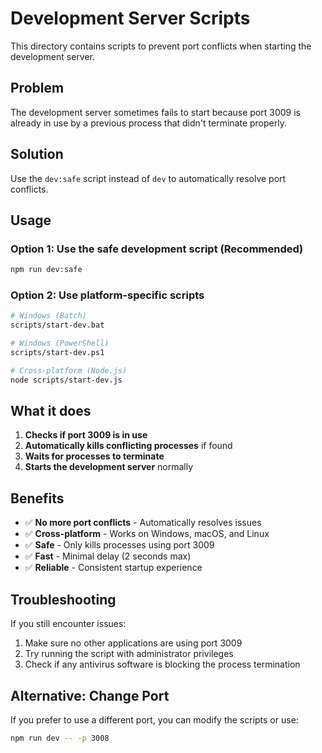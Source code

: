 # Development Server Scripts

This directory contains scripts to prevent port conflicts when starting the development server.

## Problem
The development server sometimes fails to start because port 3009 is already in use by a previous process that didn't terminate properly.

## Solution
Use the `dev:safe` script instead of `dev` to automatically resolve port conflicts.

## Usage

### Option 1: Use the safe development script (Recommended)
```bash
npm run dev:safe
```

### Option 2: Use platform-specific scripts
```bash
# Windows (Batch)
scripts/start-dev.bat

# Windows (PowerShell)
scripts/start-dev.ps1

# Cross-platform (Node.js)
node scripts/start-dev.js
```

## What it does
1. **Checks if port 3009 is in use**
2. **Automatically kills conflicting processes** if found
3. **Waits for processes to terminate**
4. **Starts the development server** normally

## Benefits
- ✅ **No more port conflicts** - Automatically resolves issues
- ✅ **Cross-platform** - Works on Windows, macOS, and Linux
- ✅ **Safe** - Only kills processes using port 3009
- ✅ **Fast** - Minimal delay (2 seconds max)
- ✅ **Reliable** - Consistent startup experience

## Troubleshooting
If you still encounter issues:
1. Make sure no other applications are using port 3009
2. Try running the script with administrator privileges
3. Check if any antivirus software is blocking the process termination

## Alternative: Change Port
If you prefer to use a different port, you can modify the scripts or use:
```bash
npm run dev -- -p 3008
```
